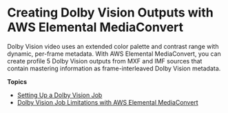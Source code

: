 # Creating Dolby Vision Outputs with AWS Elemental MediaConvert<a name="dolby-vision"></a>

Dolby Vision video uses an extended color palette and contrast range with dynamic, per\-frame metadata\. With AWS Elemental MediaConvert, you can create profile 5 Dolby Vision outputs from MXF and IMF sources that contain mastering information as frame\-interleaved Dolby Vision metadata\.

**Topics**
+ [Setting Up a Dolby Vision Job](setting-up-a-dolby-vision-job.md)
+ [Dolby Vision Job Limitations with AWS Elemental MediaConvert](dolby-vision-job-limitations-and-requirements.md)